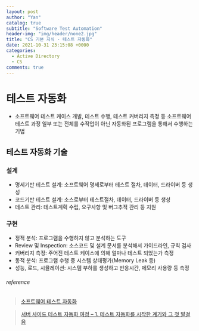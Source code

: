 ```yaml
---
layout: post
author: "Yan"
catalog: true
subtitle: "Software Test Automation"
header-img: "img/header/none2.jpg"
title: "CS 기본 지식 - 테스트 자동화"
date: 2021-10-31 23:15:08 +0000
categories:
  - Active Directory
  - CS
comments: true
---
```


# 테스트 자동화

- 소프트웨어 테스트 케이스 개발, 테스트 수행, 테스트 커버리지 측정 등 소프트웨어 테스트 과정 일부 또는 전체를 수작업이 아닌 자동화된 프로그램을 통해서 수행하는 기법

## 테스트 자동화 기술

### 설계

- 명세기반 테스트 설계: 소프트웨어 명세로부터 테스트 절차, 데이터, 드라이버 등 생성
- 코드기반 테스트 설계: 소스로부터 테스트절차, 데이터, 드라이버 등 생성
- 테스트 관리: 테스트계획 수립, 요구사항 및 버그추적 관리 등 지원

### 구현

- 정적 분석: 프로그램을 수행하지 않고 분석하는 도구
- Review 및 Inspection: 소스코드 및 설계 문서를 분석해서 가이드라인, 규칙 검사
- 커버리지 측정: 주어진 테스트 케이스에 의해 얼마나 테스트 되었는가 측정
- 동적 분석: 프로그램 수행 중 시스템 상태평가(Memory Leak 등)
- 성능, 로드, 시뮬레이션: 시스템 부하를 생성하고 반응시간, 메모리 사용량 등 측정

###### reference

> [소프트웨어 테스트 자동화](https://itwiki.kr/w/%EC%86%8C%ED%94%84%ED%8A%B8%EC%9B%A8%EC%96%B4_%ED%85%8C%EC%8A%A4%ED%8A%B8_%EC%9E%90%EB%8F%99%ED%99%94)

> [서버 사이드 테스트 자동화 여정 – 1. 테스트 자동화를 시작한 계기와 그 첫 발걸음](https://engineering.linecorp.com/ko/blog/server-side-test-automation-journey-1/)
